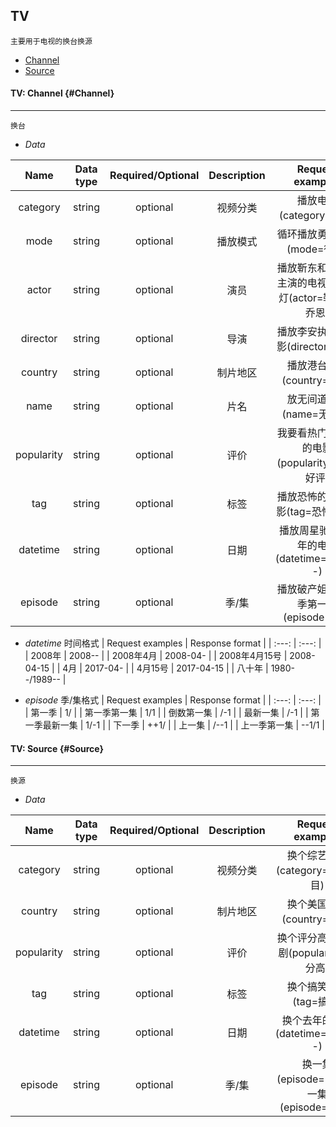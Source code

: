 ## TV

```
主要用于电视的换台换源
```
* [Channel](#Channel)
* [Source](#Source)

#### TV: Channel {#Channel}

---
```
换台
```

* _Data_

| Name | Data type | Required/Optional | Description | Request examples |
| :---: | :---: | :---: |:---: |:---: |
| category | string | optional | 视频分类 | 播放电影(category=电影) |
| mode | string | optional | 播放模式 | 循环播放勇敢的心(mode=循环) |
| actor | string | optional | 演员 | 播放靳东和陈乔恩主演的电视剧鬼吹灯(actor=靳东,陈乔恩) |
| director | string | optional | 导演 | 播放李安执导的电影(director=李安) |
| country | string | optional | 制片地区 | 播放港台电影(country=港台) |
| name | string | optional | 片名 | 放无间道看看(name=无间道) |
| popularity | string | optional | 评价 | 我要看热门评价高的电影(popularity=热门,好评) |
| tag | string | optional | 标签 | 播放恐怖的经典电影(tag=恐怖,经典) |
| datetime | string | optional | 日期 | 播放周星驰2008年的电影(datetime=2008--) |
| episode | string | optional | 季/集 | 播放破产姐妹第二季第一集(episode=2/1) |


* _datetime_ 时间格式
| Request examples | Response format |
| :---: | :---: |
| 2008年 | 2008-- |
| 2008年4月 | 2008-04- |
| 2008年4月15号 | 2008-04-15 |
| 4月 | 2017-04- |
| 4月15号 | 2017-04-15 |
| 八十年 | 1980--/1989-- |


* _episode_ 季/集格式
| Request examples | Response format |
| :---: | :---: |
| 第一季 | 1/ |
| 第一季第一集 | 1/1 |
| 倒数第一集 | /-1 |
| 最新一集 | /-1 |
| 第一季最新一集 | 1/-1 |
| 下一季 | ++1/ |
| 上一集 | /--1 |
| 上一季第一集 | --1/1 |


#### TV: Source {#Source}

---
```
换源
```
* _Data_

| Name | Data type | Required/Optional | Description | Request examples |
| :---: | :---: | :---: |:---: |:---: |
| category | string | optional | 视频分类 | 换个综艺节目(category=综艺节目) |
| country | string | optional | 制片地区 | 换个美国大片(country=美国) |
| popularity | string | optional | 评价 | 换个评分高的电视剧(popularity=评分高) |
| tag | string | optional | 标签 | 换个搞笑节目(tag=搞笑) |
| datetime | string | optional | 日期 | 换个去年的电影(datetime=2016--) |
| episode | string | optional | 季/集 | 换一集(episode=-/-),下一集(episode=/++1) |


